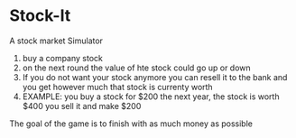 # Stock-It
A stock market Simulator

1. buy a company stock
2. on the next round the value of hte stock could go up or down
3. If you do not want your stock anymore you can resell it to the bank and you get however much that stock is currenty worth
4. EXAMPLE: you buy a stock for $200 the next year, the stock is worth $400 you sell it and make $200

The goal of the game is to finish with as much money as possible

